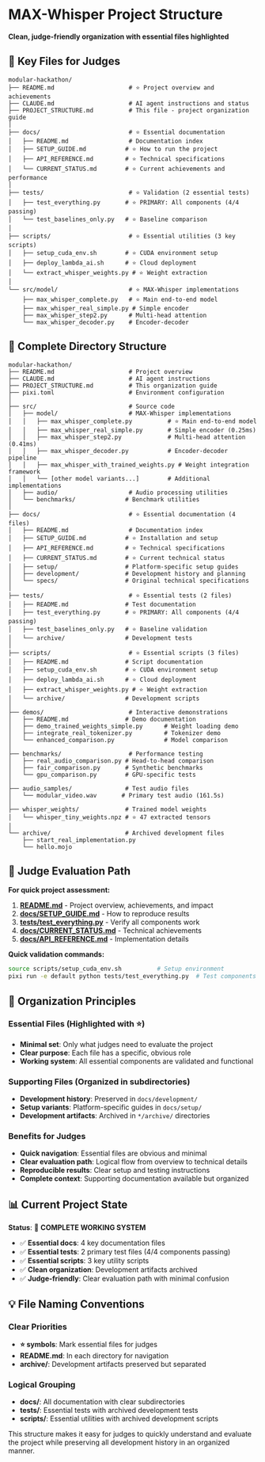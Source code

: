# MAX-Whisper Project Structure

**Clean, judge-friendly organization with essential files highlighted**

## 🎯 Key Files for Judges

```
modular-hackathon/
├── README.md                     # ⭐ Project overview and achievements
├── CLAUDE.md                     # AI agent instructions and status
├── PROJECT_STRUCTURE.md          # This file - project organization guide
│
├── docs/                         # ⭐ Essential documentation
│   ├── README.md                 # Documentation index 
│   ├── SETUP_GUIDE.md           # ⭐ How to run the project
│   ├── API_REFERENCE.md         # ⭐ Technical specifications
│   └── CURRENT_STATUS.md        # ⭐ Current achievements and performance
│
├── tests/                        # ⭐ Validation (2 essential tests)
│   ├── test_everything.py       # ⭐ PRIMARY: All components (4/4 passing)
│   └── test_baselines_only.py   # ⭐ Baseline comparison
│
├── scripts/                      # ⭐ Essential utilities (3 key scripts)
│   ├── setup_cuda_env.sh        # ⭐ CUDA environment setup
│   ├── deploy_lambda_ai.sh      # ⭐ Cloud deployment
│   └── extract_whisper_weights.py # ⭐ Weight extraction
│
└── src/model/                    # ⭐ MAX-Whisper implementations
    ├── max_whisper_complete.py   # ⭐ Main end-to-end model
    ├── max_whisper_real_simple.py # Simple encoder
    ├── max_whisper_step2.py      # Multi-head attention
    └── max_whisper_decoder.py    # Encoder-decoder
```

## 📁 Complete Directory Structure

```
modular-hackathon/
├── README.md                     # Project overview
├── CLAUDE.md                     # AI agent instructions  
├── PROJECT_STRUCTURE.md          # This organization guide
├── pixi.toml                     # Environment configuration
│
├── src/                          # Source code
│   ├── model/                    # MAX-Whisper implementations
│   │   ├── max_whisper_complete.py          # ⭐ Main end-to-end model
│   │   ├── max_whisper_real_simple.py       # Simple encoder (0.25ms)
│   │   ├── max_whisper_step2.py             # Multi-head attention (0.41ms)
│   │   ├── max_whisper_decoder.py           # Encoder-decoder pipeline
│   │   ├── max_whisper_with_trained_weights.py # Weight integration framework
│   │   └── [other model variants...]        # Additional implementations
│   ├── audio/                    # Audio processing utilities
│   └── benchmarks/              # Benchmark utilities
│
├── docs/                         # ⭐ Essential documentation (4 files)
│   ├── README.md                 # Documentation index
│   ├── SETUP_GUIDE.md           # ⭐ Installation and setup
│   ├── API_REFERENCE.md         # ⭐ Technical specifications  
│   ├── CURRENT_STATUS.md        # ⭐ Current technical status
│   ├── setup/                   # Platform-specific setup guides
│   ├── development/             # Development history and planning
│   └── specs/                   # Original technical specifications
│
├── tests/                        # ⭐ Essential tests (2 files)
│   ├── README.md                # Test documentation
│   ├── test_everything.py       # ⭐ PRIMARY: All components (4/4 passing)
│   ├── test_baselines_only.py   # ⭐ Baseline validation
│   └── archive/                 # Development tests
│
├── scripts/                      # ⭐ Essential scripts (3 files)
│   ├── README.md                # Script documentation
│   ├── setup_cuda_env.sh        # ⭐ CUDA environment setup
│   ├── deploy_lambda_ai.sh      # ⭐ Cloud deployment
│   ├── extract_whisper_weights.py # ⭐ Weight extraction
│   └── archive/                 # Development scripts
│
├── demos/                        # Interactive demonstrations
│   ├── README.md                # Demo documentation
│   ├── demo_trained_weights_simple.py      # Weight loading demo
│   ├── integrate_real_tokenizer.py         # Tokenizer demo
│   └── enhanced_comparison.py              # Model comparison
│
├── benchmarks/                   # Performance testing
│   ├── real_audio_comparison.py # Head-to-head comparison
│   ├── fair_comparison.py       # Synthetic benchmarks
│   └── gpu_comparison.py        # GPU-specific tests
│
├── audio_samples/               # Test audio files
│   └── modular_video.wav       # Primary test audio (161.5s)
│
├── whisper_weights/             # Trained model weights
│   └── whisper_tiny_weights.npz # ⭐ 47 extracted tensors
│
└── archive/                     # Archived development files
    ├── start_real_implementation.py
    └── hello.mojo
```

## 🚀 Judge Evaluation Path

**For quick project assessment:**

1. **[README.md](README.md)** - Project overview, achievements, and impact
2. **[docs/SETUP_GUIDE.md](docs/SETUP_GUIDE.md)** - How to reproduce results
3. **[tests/test_everything.py](tests/test_everything.py)** - Verify all components work
4. **[docs/CURRENT_STATUS.md](docs/CURRENT_STATUS.md)** - Technical achievements
5. **[docs/API_REFERENCE.md](docs/API_REFERENCE.md)** - Implementation details

**Quick validation commands:**
```bash
source scripts/setup_cuda_env.sh          # Setup environment
pixi run -e default python tests/test_everything.py  # Test components
```

## 🎯 Organization Principles

### Essential Files (Highlighted with ⭐)
- **Minimal set**: Only what judges need to evaluate the project
- **Clear purpose**: Each file has a specific, obvious role
- **Working system**: All essential components are validated and functional

### Supporting Files (Organized in subdirectories)
- **Development history**: Preserved in `docs/development/`
- **Setup variants**: Platform-specific guides in `docs/setup/`
- **Development artifacts**: Archived in `*/archive/` directories

### Benefits for Judges
- **Quick navigation**: Essential files are obvious and minimal
- **Clear evaluation path**: Logical flow from overview to technical details
- **Reproducible results**: Clear setup and testing instructions
- **Complete context**: Supporting documentation available but organized

## 📊 Current Project State

**Status**: 🎉 **COMPLETE WORKING SYSTEM**
- ✅ **Essential docs**: 4 key documentation files
- ✅ **Essential tests**: 2 primary test files (4/4 components passing)
- ✅ **Essential scripts**: 3 key utility scripts
- ✅ **Clean organization**: Development artifacts archived
- ✅ **Judge-friendly**: Clear evaluation path with minimal confusion

## 💡 File Naming Conventions

### Clear Priorities
- **⭐ symbols**: Mark essential files for judges
- **README.md**: In each directory for navigation
- **archive/**: Development artifacts preserved but separated

### Logical Grouping
- **docs/**: All documentation with clear subdirectories
- **tests/**: Essential tests with archived development tests
- **scripts/**: Essential utilities with archived development scripts

This structure makes it easy for judges to quickly understand and evaluate the project while preserving all development history in an organized manner.